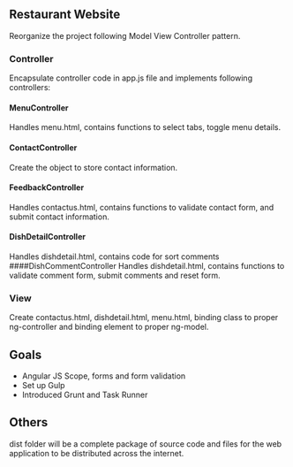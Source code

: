 ## Restaurant Website
Reorganize the project following Model View Controller pattern.

### Controller
Encapsulate controller code in app.js file and implements following controllers:

#### MenuController
Handles menu.html, contains functions to select tabs, toggle menu details.
#### ContactController
Create the object to store contact information.
#### FeedbackController
Handles contactus.html, contains functions to validate contact form, and submit contact information.
#### DishDetailController
Handles dishdetail.html, contains code for sort comments
####DishCommentController
Handles dishdetail.html, contains functions to validate comment form, submit comments and reset form.

### View
Create contactus.html, dishdetail.html, menu.html, binding class to proper ng-controller and binding element to proper ng-model.

## Goals

* Angular JS Scope, forms and form validation
* Set up Gulp
* Introduced Grunt and Task Runner

## Others
dist folder will be a complete package of source code and files for the web application to be distributed across the internet.
